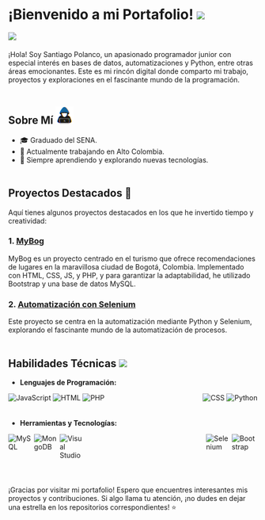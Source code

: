 
# ¡Bienvenido a mi Portafolio! <img src="https://media.giphy.com/media/hvRJCLFzcasrR4ia7z/giphy.gif" width="35">
<img src="https://user-images.githubusercontent.com/73097560/115834477-dbab4500-a447-11eb-908a-139a6edaec5c.gif"><br><br>
¡Hola! Soy Santiago Polanco, un apasionado programador junior con especial interés en bases de datos, automatizaciones y Python, entre otras áreas emocionantes. Este es mi rincón digital donde comparto mi trabajo, proyectos y exploraciones en el fascinante mundo de la programación.
<br><br>
## Sobre Mí <picture><img src = "https://github.com/0xAbdulKhalid/0xAbdulKhalid/raw/main/assets/mdImages/about_me.gif" width = 35px></picture>


- 🎓 Graduado del SENA.
- 💼 Actualmente trabajando en Alto Colombia.
- 🌱 Siempre aprendiendo y explorando nuevas tecnologías.
<br><br>
## Proyectos Destacados 🌟

Aquí tienes algunos proyectos destacados en los que he invertido tiempo y creatividad:

### 1. [MyBog](https://github.com/SantFLY/MyBog)
MyBog es un proyecto centrado en el turismo que ofrece recomendaciones de lugares en la maravillosa ciudad de Bogotá, Colombia. Implementado con HTML, CSS, JS, y PHP, y para garantizar la adaptabilidad, he utilizado Bootstrap y una base de datos MySQL.

### 2. [Automatización con Selenium](https://github.com/SantFLY/selenium-automatizacion)
Este proyecto se centra en la automatización mediante Python y Selenium, explorando el fascinante mundo de la automatización de procesos.
<br><br>
## Habilidades Técnicas <img src="https://media2.giphy.com/media/QssGEmpkyEOhBCb7e1/giphy.gif?cid=ecf05e47a0n3gi1bfqntqmob8g9aid1oyj2wr3ds3mg700bl&rid=giphy.gif" width ="25">
- **Lenguajes de Programación:**
 <!-- Lenguajes de Programación -->
<div style="display: flex; flex-wrap: wrap; justify-content: space-between;">
    <div style="margin-bottom: 20px;">
        <img width="52" src="https://skillicons.dev/icons?i=js" alt="JavaScript">
        <img width="52" src="https://skillicons.dev/icons?i=html" alt="HTML">
      <img width="52" src="https://skillicons.dev/icons?i=php" alt="PHP">
    </div>
    <div style="margin-bottom: 10px;">
        <img width="52" src="https://skillicons.dev/icons?i=css" alt="CSS">
        <img width="52" src="https://skillicons.dev/icons?i=python" alt="Python">
    </div>
</div>



 
- **Herramientas y Tecnologías:**<br>
<div style="display: flex; flex-wrap: wrap; justify-content: space-between;">
    <div style="display: flex; margin-bottom: 5px;">
        <img width="52" src="https://skillicons.dev/icons?i=mysql" alt="MySQL">
        <img width="52" src="https://skillicons.dev/icons?i=mongodb" alt="MongoDB">
        <img width="52" src="https://skillicons.dev/icons?i=visualstudio" alt="Visual Studio">
    </div>
    <div style="display: flex; margin-bottom: 5px;">
        <img width="52" src="https://skillicons.dev/icons?i=selenium" alt="Selenium">
        <img width="52" src="https://skillicons.dev/icons?i=bootstrap" alt="Bootstrap">
    </div>
</div>

<br><br>
¡Gracias por visitar mi portafolio! Espero que encuentres interesantes mis proyectos y contribuciones. Si algo llama tu atención, ¡no dudes en dejar una estrella en los repositorios correspondientes! ⭐️
